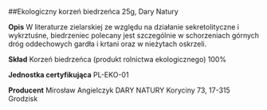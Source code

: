 ##Ekologiczny korzeń biedrzeńca 25g, Dary Natury

**Opis** W literaturze zielarskiej ze względu na działanie sekretolityczne i wykrztuśne, biedrzeniec polecany jest szczególnie w schorzeniach górnych dróg oddechowych gardła i krtani oraz w nieżytach oskrzeli. 

**Skład** Korzeń biedrzeńca (produkt rolnictwa ekologicznego) 100%

**Jednostka certyfikująca** PL-EKO-01

**Producent** Mirosław Angielczyk DARY NATURY
Koryciny 73, 17-315 Grodzisk
